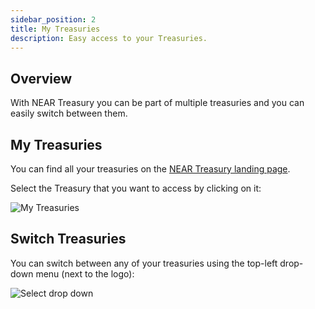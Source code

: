 ```yaml
---
sidebar_position: 2
title: My Treasuries
description: Easy access to your Treasuries.
---
```


## Overview

With NEAR Treasury you can be part of multiple treasuries and you can easily switch between them.

## My Treasuries

You can find all your treasuries on the [NEAR Treasury landing page](https://treasury-factory.near.page/).

Select the Treasury that you want to access by clicking on it:

<div class="screenshot">

![My Treasuries](/img/screens/my-treasury.png)

</div>

## Switch Treasuries

You can switch between any of your treasuries using the top-left drop-down menu (next to the logo):

<div class="screenshot">

![Select drop down](/img/screens/my-treasury-drop.png)

</div>
